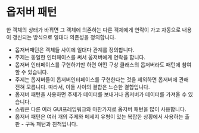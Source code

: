 # 옵저버 패턴
한 객체의 상태가 바뀌면 그 객체에 의존하는 다른 객체에게 연락이 가고 자동으로 내용이 갱신되는 방식으로 일대다 의존성을 정의합니다.

* 옵저버패턴은 객체들 사이에 일대다 관계를 정의합니다.
* 주제는 동일한 인터페이스를 써서 옵저버에게 연락을 합니다.
* 옵저버 인터페이스를 구현하기만 하면 어떤 구상 클래스의 옵저버라도 패턴에 참여할 수 있습니다.
* 주제는 옵저버들이 옵저버인터페이스를 구현한다는 것을 제외하면 옵저버에 관해 전혀 모릅니다. 
따라서, 이들 사이의 결합은 느슨한 결합입니다.
* 옵저버 패턴을 사용하면 주제가 데이터를 보내거나 옵저버가 데이터를 가져올 수 있습니다.
* 스윙은 다른 여러 GUI프레임워크와 마찬가지로 옵저버 패턴을 많이 사용합니다.
* 옵저버 패턴은 여러 개의 주제와 메세지 유형이 있는 복잡한 상황에서 사용하는 출판 - 구독 패턴과 친척입니다.